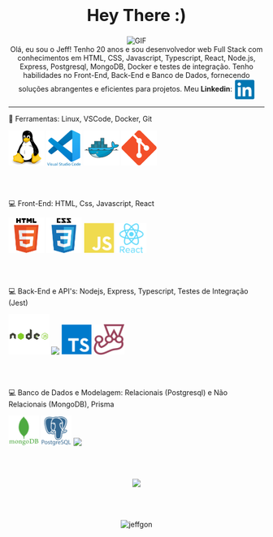 ### <div align="center"><b><h1>Hey There :)</h1></b></div>

<div align="center">
  <img margin-left="50" alt="GIF" src="https://github.com/abhisheknaiidu/abhisheknaiidu/blob/master/code.gif?raw=true" width="335" height="255" />
</div>

<div align="center">
Olá, eu sou o Jeff! Tenho 20 anos e sou desenvolvedor web Full Stack com conhecimentos em HTML, CSS, Javascript, Typescript, React, Node.js, Express, Postgresql, MongoDB, Docker e testes de integração. Tenho habilidades no Front-End, Back-End e Banco de Dados, fornecendo soluções abrangentes e eficientes para projetos. Meu <strong>Linkedin</strong>: 
  <a href="https://www.linkedin.com/in/jeffgonlima/">
      <img align="center" alt="Jeff's LinkedIN" height="40" 
      src="https://raw.githubusercontent.com/devicons/devicon/1119b9f84c0290e0f0b38982099a2bd027a48bf1/icons/linkedin/linkedin-original.svg" />
  </a>
</div>

<hr></hr>

<div>
<p>🔨 Ferramentas: Linux, VSCode, Docker, Git</p>
<code><img height='70' src='https://raw.githubusercontent.com/devicons/devicon/1119b9f84c0290e0f0b38982099a2bd027a48bf1/icons/linux/linux-original.svg' /></code>
<code><img height='70' src='https://raw.githubusercontent.com/devicons/devicon/1119b9f84c0290e0f0b38982099a2bd027a48bf1/icons/vscode/vscode-original-wordmark.svg' /></code>
<code><img height='70' src='https://raw.githubusercontent.com/devicons/devicon/1119b9f84c0290e0f0b38982099a2bd027a48bf1/icons/docker/docker-original.svg' /></code>
<code><img height='70' src='https://raw.githubusercontent.com/devicons/devicon/1119b9f84c0290e0f0b38982099a2bd027a48bf1/icons/git/git-original.svg' /></code>
</div>

<br></br>

<div>
<p>💻 Front-End: HTML, Css, Javascript, React</p>
<code><img height="70" src="https://raw.githubusercontent.com/devicons/devicon/1119b9f84c0290e0f0b38982099a2bd027a48bf1/icons/html5/html5-original-wordmark.svg" /></code>
<code><img height="70" src="https://raw.githubusercontent.com/devicons/devicon/1119b9f84c0290e0f0b38982099a2bd027a48bf1/icons/css3/css3-original-wordmark.svg" /></code>
<code><img height="60" src="https://raw.githubusercontent.com/devicons/devicon/1119b9f84c0290e0f0b38982099a2bd027a48bf1/icons/javascript/javascript-plain.svg" /></code>
<code><img height="60" src="https://raw.githubusercontent.com/devicons/devicon/master/icons/react/react-original-wordmark.svg" /></code>
</div>

<br></br>

<div>
<p>💻 Back-End e API's: Nodejs, Express, Typescript, Testes de Integração (Jest)</p>
<code><img height='80' src='https://raw.githubusercontent.com/devicons/devicon/1119b9f84c0290e0f0b38982099a2bd027a48bf1/icons/nodejs/nodejs-original-wordmark.svg' /></code>
<code><img height='15' src='https://upload.wikimedia.org/wikipedia/commons/6/64/Expressjs.png' /></code>
<code><img height='60' src='https://raw.githubusercontent.com/devicons/devicon/master/icons/typescript/typescript-original.svg' /></code>
<code><img height='60' src='https://raw.githubusercontent.com/devicons/devicon/1119b9f84c0290e0f0b38982099a2bd027a48bf1/icons/jest/jest-plain.svg' /></code>
</div>

<br></br>

<div>
<p>💻 Banco de Dados e Modelagem: Relacionais (Postgresql) e Não Relacionais (MongoDB), Prisma</p>
  <code><img height="60" src="https://raw.githubusercontent.com/devicons/devicon/master/icons/mongodb/mongodb-plain-wordmark.svg" /></code>
  <code><img height="60" src="https://raw.githubusercontent.com/devicons/devicon/master/icons/postgresql/postgresql-plain-wordmark.svg" /></code>
  <code><img height="60" src="https://camo.githubusercontent.com/87724523063a50fdb4afb3e99a06d7c23d5853c41226e8f48b3ef5035db0e894/68747470733a2f2f692e696d6775722e636f6d2f774434725674342e706e67" /></code>
</div>

<br></br>

<div align="center">
<a href="https://github.com/jeffgon/github-readme-stats">
  <img src="https://github-readme-stats.vercel.app/api/top-langs/?username=jeffgon&layout=compact&theme=gotham&hide_border=true" />
</a>

<br></br>

<p align="center"><img src="https://github-readme-stats.vercel.app/api?username=jeffgon&show_icons=true&theme=gotham" alt="jeffgon" />
</div>
